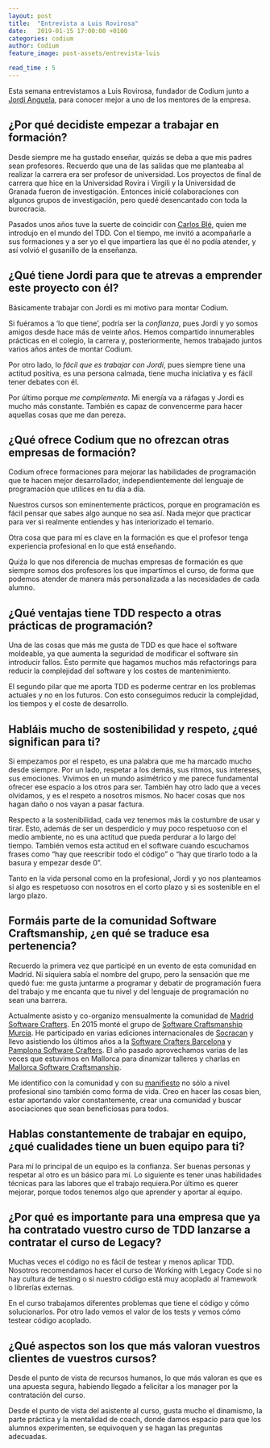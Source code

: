 ```yaml
---
layout: post
title:  "Entrevista a Luis Rovirosa"
date:   2019-01-15 17:00:00 +0100
categories: codium
author: Codium
feature_image: post-assets/entrevista-luis

read_time : 5
---
```


Esta semana entrevistamos a Luis Rovirosa, fundador de Codium junto a [Jordi Anguela](2019-01_entrevista-a-jordi-anguela), para conocer mejor a uno de los mentores de la empresa. 

## ¿Por qué decidiste empezar a trabajar en formación?

Desde siempre me ha gustado enseñar, quizás se deba a que mis padres sean profesores. Recuerdo que una de las salidas que me planteaba al realizar la carrera era ser profesor de universidad. Los proyectos de final de carrera que hice en la Universidad Rovira i Virgili y la Universidad de Granada fueron de investigación. Entonces inicié colaboraciones con algunos grupos de investigación, pero quedé desencantado con toda la burocracia.

Pasados unos años tuve la suerte de coincidir con [Carlos Blé](http://www.carlosble.com), quien me introdujo en el mundo del TDD. Con el tiempo, me invitó a acompañarle a sus formaciones y a ser yo el que impartiera las que él no podía atender, y así volvió el gusanillo de la enseñanza.

## ¿Qué tiene Jordi para que te atrevas a emprender este proyecto con él?

Básicamente trabajar con Jordi es mi motivo para montar Codium.

Si fuéramos a ‘lo que tiene’, podría ser la _confianza_, pues Jordi y yo somos amigos desde hace más de veinte años. Hemos compartido innumerables prácticas en el colegio, la carrera y, posteriormente, hemos trabajado juntos varios años antes de montar Codium.

Por otro lado, lo _fácil que es trabajar con Jordi_, pues siempre tiene una actitud positiva, es una persona calmada, tiene mucha iniciativa y es fácil tener debates con él.

Por último porque _me complementa_. Mi energía va a ráfagas y Jordi es mucho más constante. También es capaz de convencerme para hacer aquellas cosas que me dan pereza.

## ¿Qué ofrece Codium que no ofrezcan otras empresas de formación? 
Codium ofrece formaciones para mejorar las habilidades de programación que te hacen mejor desarrollador, independientemente del lenguaje de programación que utilices en tu día a día.

Nuestros cursos son eminentemente prácticos, porque en programación es fácil pensar que sabes algo aunque no sea así. Nada mejor que practicar para ver si realmente entiendes y has interiorizado el temario.

Otra cosa que para mí es clave en la formación es que el profesor tenga experiencia profesional en lo que está enseñando.

Quiźa lo que nos diferencia de muchas empresas de formación es que siempre somos dos profesores los que impartimos el curso, de forma que podemos atender de manera más personalizada a las necesidades de cada alumno.

## ¿Qué ventajas tiene TDD respecto a otras prácticas de programación? 
Una de las cosas que más me gusta de TDD es que hace el software moldeable, ya que aumenta la seguridad de modificar el software sin introducir fallos. Ésto permite que hagamos muchos más refactorings para reducir la complejidad del software y los costes de mantenimiento.

El segundo pilar que me aporta TDD es poderme centrar en los problemas actuales y no en los futuros. Con esto conseguimos reducir la complejidad, los tiempos y el coste de desarrollo.

## Habláis mucho de  sostenibilidad y respeto, ¿qué significan para ti?
Si empezamos por el respeto, es una palabra que me ha marcado mucho desde siempre. Por un lado, respetar a los demás, sus ritmos, sus intereses, sus emociones. Vivimos en un mundo asimétrico y me parece fundamental ofrecer ese espacio a los otros para ser. También hay otro lado que a veces olvidamos, y es el respeto a nosotros mismos. No hacer cosas que nos hagan daño o nos vayan a pasar factura.

Respecto a la sostenibilidad, cada vez tenemos más la costumbre de usar y tirar. Esto, además de ser un desperdicio y muy poco respetuoso con el medio ambiente, no es una actitud que pueda perdurar a lo largo del tiempo. También vemos esta actitud en el software cuando escuchamos frases como “hay que reescribir todo el código” o “hay que tirarlo todo a la basura y empezar desde 0”. 

Tanto en la vida personal como en la profesional, Jordi y yo nos planteamos si algo es respetuoso con nosotros en el corto plazo y si es sostenible en el largo plazo.


## Formáis parte de la comunidad Software Craftsmanship, ¿en qué se traduce esa pertenencia?
Recuerdo la primera vez que participé en un evento de esta comunidad en Madrid. Ni siquiera sabía el nombre del grupo, pero la sensación que me quedó fue: me gusta juntarme a programar y debatir de programación fuera del trabajo y me encanta que tu nivel y del lenguaje de programación no sean una barrera.

Actualmente asisto y co-organizo mensualmente la comunidad de [Madrid Software Crafters](https://www.meetup.com/es-ES/madswcraft/). En 2015 monté el grupo de [Software Craftsmanship Murcia](https://www.meetup.com/es-ES/Software-Craftsmanship-Murcia/). He participado en varias ediciones internacionales de [Socracan](https://socracan.com/) y llevo asistiendo los últimos años a la [Software Crafters Barcelona](http://scbcn.github.io) y [Pamplona Software Crafters](http://pamplonaswcraft.com/). El año pasado aprovechamos varias de las veces que estuvimos en Mallorca para dinamizar talleres y charlas en [Mallorca Software Craftsmanship](https://www.meetup.com/es-ES/Mallorca-Software-Craftsmanship/).

Me identifico con la comunidad y con su [manifiesto](http://manifesto.softwarecraftsmanship.org/) no sólo a nivel profesional sino también como forma de vida. Creo en hacer las cosas bien, estar aportando valor constantemente, crear una comunidad y buscar asociaciones que sean beneficiosas para todos.


## Hablas constantemente de trabajar en equipo, ¿qué cualidades tiene un buen equipo para ti?
Para mí lo principal de un equipo es la confianza. Ser buenas personas y respetar al otro es un básico para mí. Lo siguiente es tener unas habilidades técnicas para las labores que el trabajo requiera.Por último es querer mejorar, porque todos tenemos algo que aprender y aportar al equipo.

## ¿Por qué es importante para una empresa que ya ha contratado vuestro curso de TDD lanzarse a contratar el curso de Legacy?
Muchas veces el código no es fácil de testear y menos aplicar TDD. Nosotros recomendamos hacer el curso de Working with Legacy Code si no hay cultura de testing o si nuestro código está muy acoplado al framework o librerías externas.

En el curso trabajamos diferentes problemas que tiene el código y cómo solucionarlos. Por otro lado vemos el valor de los tests y vemos cómo testear código acoplado.


## ¿Qué aspectos son los que más valoran vuestros clientes de vuestros cursos?
Desde el punto de vista de recursos humanos, lo que más valoran es que es una apuesta segura, habiendo llegado a felicitar a los manager por la contratación del curso.

Desde el punto de vista del asistente al curso, gusta mucho el dinamismo, la parte práctica y la mentalidad de coach, donde damos espacio para que los alumnos experimenten, se equivoquen y se hagan las preguntas adecuadas.
